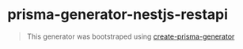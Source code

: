 # prisma-generator-nestjs-restapi

> This generator was bootstraped using [create-prisma-generator](https://github.com/YassinEldeeb/create-prisma-generator)
